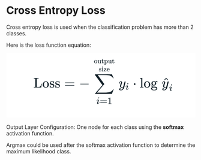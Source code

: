 # Cross Entropy Loss
Cross entropy loss is used when the classification problem has more than 2 classes.

Here is the loss function equation:

![ce](../../assets/categorical_cross_entropy_loss.png)

Output Layer Configuration: One node for each class using the **softmax** activation function.

Argmax could be used after the softmax activation function to determine the maximum likelihood class.